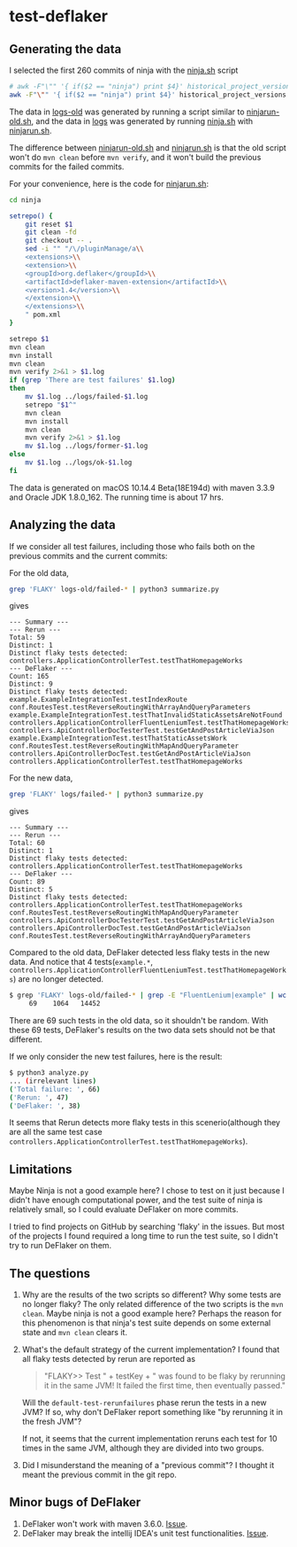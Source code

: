# test-deflaker

## Generating the data
I selected the first 260 commits of ninja with the [ninja.sh](ninja.sh) script
```bash
# awk -F"\"" '{ if($2 == "ninja") print $4}' historical_project_versions.csv | xargs -t -n 1 -I{} ./ninjarun-old.sh {}
awk -F"\"" '{ if($2 == "ninja") print $4}' historical_project_versions.csv | xargs -t -n 1 -I{} ./ninjarun.sh {}
```

The data in [logs-old](logs-old) was generated by running a script similar to [ninjarun-old.sh](ninjarun-old.sh), and the data in [logs](logs) was generated by running [ninja.sh](ninja.sh) with [ninjarun.sh](ninjarun.sh).

The difference between [ninjarun-old.sh](ninjarun-old.sh) and [ninjarun.sh](ninjarun.sh) is that the old script won't do `mvn clean` before `mvn verify`, and it won't build the previous commits for the failed commits.

For your convenience, here is the code for [ninjarun.sh](ninjarun.sh):
```bash
cd ninja

setrepo() {
    git reset $1
    git clean -fd
    git checkout -- .
    sed -i "" "/\/pluginManage/a\\
    <extensions>\\
    <extension>\\
    <groupId>org.deflaker</groupId>\\
    <artifactId>deflaker-maven-extension</artifactId>\\
    <version>1.4</version>\\
    </extension>\\
    </extensions>\\
    " pom.xml
}

setrepo $1
mvn clean
mvn install
mvn clean
mvn verify 2>&1 > $1.log
if (grep 'There are test failures' $1.log)
then
    mv $1.log ../logs/failed-$1.log
    setrepo "$1^"
    mvn clean
    mvn install
    mvn clean
    mvn verify 2>&1 > $1.log
    mv $1.log ../logs/former-$1.log
else
    mv $1.log ../logs/ok-$1.log
fi
```

The data is generated on macOS 10.14.4 Beta(18E194d) with maven 3.3.9 and Oracle JDK 1.8.0_162. The running time is about 17 hrs.

## Analyzing the data
If we consider all test failures, including those who fails both on the previous commits and the current commits:

For the old data,
```bash
grep 'FLAKY' logs-old/failed-* | python3 summarize.py
```
gives
```text
--- Summary ---
--- Rerun ---
Total: 59
Distinct: 1
Distinct flaky tests detected:
controllers.ApplicationControllerTest.testThatHomepageWorks
--- DeFlaker ---
Count: 165
Distinct: 9
Distinct flaky tests detected:
example.ExampleIntegrationTest.testIndexRoute
conf.RoutesTest.testReverseRoutingWithArrayAndQueryParameters
example.ExampleIntegrationTest.testThatInvalidStaticAssetsAreNotFound
controllers.ApplicationControllerFluentLeniumTest.testThatHomepageWorks
controllers.ApiControllerDocTesterTest.testGetAndPostArticleViaJson
example.ExampleIntegrationTest.testThatStaticAssetsWork
conf.RoutesTest.testReverseRoutingWithMapAndQueryParameter
controllers.ApiControllerDocTest.testGetAndPostArticleViaJson
controllers.ApplicationControllerTest.testThatHomepageWorks
```

For the new data,
```bash
grep 'FLAKY' logs/failed-* | python3 summarize.py
```
gives
```text
--- Summary ---
--- Rerun ---
Total: 60
Distinct: 1
Distinct flaky tests detected:
controllers.ApplicationControllerTest.testThatHomepageWorks
--- DeFlaker ---
Count: 89
Distinct: 5
Distinct flaky tests detected:
controllers.ApplicationControllerTest.testThatHomepageWorks
conf.RoutesTest.testReverseRoutingWithMapAndQueryParameter
controllers.ApiControllerDocTesterTest.testGetAndPostArticleViaJson
controllers.ApiControllerDocTest.testGetAndPostArticleViaJson
conf.RoutesTest.testReverseRoutingWithArrayAndQueryParameters
```

Compared to the old data, DeFlaker detected less flaky tests in the new data. And notice that 4 tests(`example.*`, `controllers.ApplicationControllerFluentLeniumTest.testThatHomepageWorks`) are no longer detected.
```bash
$ grep 'FLAKY' logs-old/failed-* | grep -E "FluentLenium|example" | wc
     69    1064   14452
```
There are 69 such tests in the old data, so it shouldn't be random. With these 69 tests, DeFlaker's results on the two data sets should not be that different.

If we only consider the new test failures, here is the result:
```bash
$ python3 analyze.py
... (irrelevant lines)
('Total failure: ', 66)
('Rerun: ', 47)
('DeFlaker: ', 38)
```

It seems that Rerun detects more flaky tests in this scenerio(although they are all the same test case `controllers.ApplicationControllerTest.testThatHomepageWorks`).

## Limitations
Maybe Ninja is not a good example here? I chose to test on it just because I didn't have enough computational power, and the test suite of ninja is relatively small, so I could evaluate DeFlaker on more commits.

I tried to find projects on GitHub by searching 'flaky' in the issues. But most of the projects I found required a long time to run the test suite, so I didn't try to run DeFlaker on them.

## The questions
1. Why are the results of the two scripts so different? Why some tests are no longer flaky? The only related difference of the two scripts is the `mvn clean`. Maybe ninja is not a good example here? Perhaps the reason for this phenomenon is that ninja's test suite depends on some external state and `mvn clean` clears it.
2. What's the default strategy of the current implementation? I found that all flaky tests detected by rerun are reported as
   > "FLAKY>> Test " + testKey + " was found to be flaky by rerunning it in the same JVM! It failed the first time, then eventually passed."
   
   Will the `default-test-rerunfailures` phase rerun the tests in a new JVM? If so, why don't DeFlaker report something like "by rerunning it in the fresh JVM"?
   
   If not, it seems that the current implementation reruns each test for 10 times in the same JVM, although they are divided into two groups.
3. Did I misunderstand the meaning of a "previous commit"? I thought it meant the previous commit in the git repo.

## Minor bugs of DeFlaker
1. DeFlaker won't work with maven 3.6.0. [Issue](https://github.com/gmu-swe/deflaker/issues/3).
2. DeFlaker may break the intellij IDEA's unit test functionalities. [Issue](https://github.com/gmu-swe/deflaker/issues/4).
